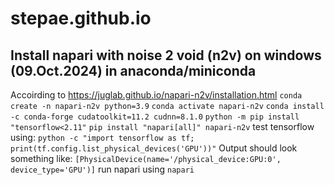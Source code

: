 # stepae.github.io

## Install napari with noise 2 void (n2v) on windows (09.Oct.2024) in anaconda/miniconda

Accoirding to https://juglab.github.io/napari-n2v/installation.html
`conda create -n napari-n2v python=3.9`
`conda activate napari-n2v`
`conda install -c conda-forge cudatoolkit=11.2 cudnn=8.1.0`
`python -m pip install "tensorflow<2.11"`
`pip install "napari[all]" napari-n2v`
test tensorflow using:
`python -c "import tensorflow as tf; print(tf.config.list_physical_devices('GPU'))"`
Output should look something like:
`[PhysicalDevice(name='/physical_device:GPU:0', device_type='GPU')]`
run napari using
`napari`
